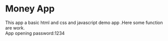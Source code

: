 <h1>Money App</h1>
<p>This app a basic html and css and javascript demo app .Here some function are work. <br>App opening password:1234</p>
